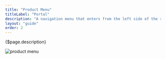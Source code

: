 ```yaml
---
title: "Product Menu"
titleLabel: "Portal"
description: "A navigation menu that enters from the left side of the screen and provides navigation to different parts of the product."
layout: "guide"
order: 2
---
```


<div class="page-description">{$page.description}</div>

![product menu](../../../images/ProductMenu.jpg)